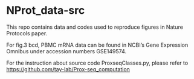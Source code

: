 # NProt_data-src
This repo contains data and codes used to reproduce figures in Nature Protocols paper.

For fig.3 bcd, PBMC mRNA data can be found in NCBI’s Gene Expression Omnibus under accession numbers GSE149574.

For the instruction about source code ProxseqClasses.py, please refer to  https://github.com/tay-lab/Prox-seq_computation
